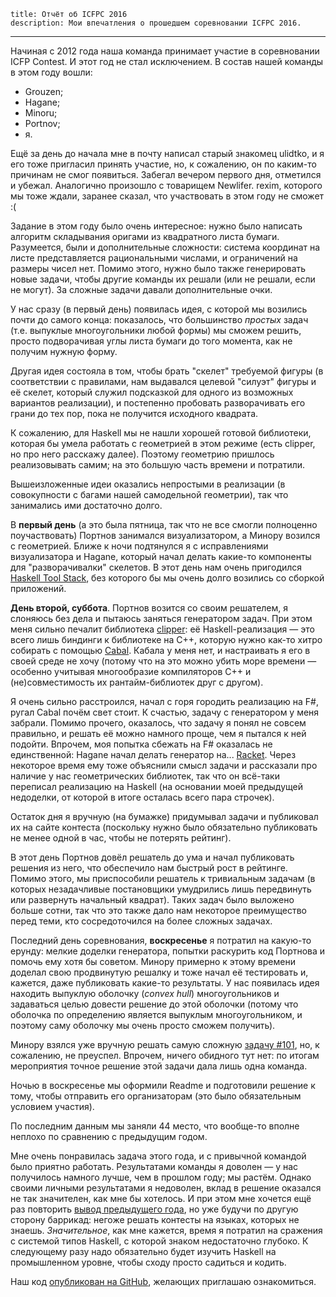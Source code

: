     title: Отчёт об ICFPC 2016
    description: Мои впечатления о прошедшем соревновании ICFPC 2016.
---

Начиная с 2012 года наша команда принимает участие в соревновании ICFP Contest.
И этот год не стал исключением. В состав нашей команды в этом году вошли:

- Grouzen;
- Hagane;
- Minoru;
- Portnov;
- я.

Ещё за день до начала мне в почту написал старый знакомец ulidtko, и я его тоже
пригласил принять участие, но, к сожалению, он по каким-то причинам не смог
появиться. Забегал вечером первого дня, отметился и убежал. Аналогично произошло
с товарищем Newlifer. rexim, которого мы тоже ждали, заранее сказал, что
участвовать в этом году не сможет :(

Задание в этом году было очень интересное: нужно было написать алгоритм
складывания оригами из квадратного листа бумаги. Разумеется, были и
дополнительные сложности: система координат на листе представляется
рациональными числами, и ограничений на размеры чисел нет. Помимо этого, нужно
было также генерировать новые задачи, чтобы другие команды их решали (или не
решали, если не могут). За сложные задачи давали дополнительные очки.

У нас сразу (в первый день) появилась идея, с которой мы возились почти до
самого конца: показалось, что большинство _простых_ задач (т.е. выпуклые
многоугольники любой формы) мы сможем решить, просто подворачивая углы листа
бумаги до того момента, как не получим нужную форму.

Другая идея состояла в том, чтобы брать "скелет" требуемой фигуры (в
соответствии с правилами, нам выдавался целевой "силуэт" фигуры и её скелет,
который служил подсказкой для одного из возможных вариантов реализации), и
постепенно пробовать разворачивать его грани до тех пор, пока не получится
исходного квадрата.

К сожалению, для Haskell мы не нашли хорошей готовой библиотеки, которая бы
умела работать с геометрией в этом режиме (есть clipper, но про него расскажу
далее). Поэтому геометрию пришлось реализовывать самим; на это большую часть
времени и потратили.

Вышеизложенные идеи оказались непростыми в реализации (в совокупности с багами
нашей самодельной геометрии), так что занимались ими достаточно долго.

В **первый день** (а это была пятница, так что не все смогли полноценно
поучаствовать) Портнов занимался визуализатором, а Минору возился с геометрией.
Ближе к ночи подтянулся я с исправлениями визуализатора и Hagane, который начал
делать какие-то компоненты для "разворачивалки" скелетов. В этот день нам очень
пригодился [Haskell Tool Stack][stack], без которого бы мы очень долго возились
со сборкой приложений.

**День второй, суббота**. Портнов возится со своим решателем, я слоняюсь без
дела и пытаюсь заняться генератором задач. При этом меня сильно печалит
библиотека [clipper][]: её Haskell-реализация — это всего лишь биндинги к
библиотеке на C++, которую нужно как-то хитро собирать с помощью [Cabal][cabal].
Кабала у меня нет, и настраивать я его в своей среде не хочу (потому что на это
можно убить море времени — особенно учитывая многообразие компиляторов C++ и
(не)совместимость их рантайм-библиотек друг с другом).

Я очень сильно расстроился, начал с горя городить реализацию на F#, ругал Cabal
почём свет стоит. К счастью, задачу с генератором у меня забрали. Помимо
прочего, оказалось, что задачу я понял не совсем правильно, и решать её можно
намного проще, чем я пытался к ней подойти. Впрочем, моя попытка сбежать на F#
оказалась не единственной: Hagane начал делать генератор на... [Racket][racket].
Через некоторое время ему тоже объяснили смысл задачи и рассказали про наличие у
нас геометрических библиотек, так что он всё-таки переписал реализацию на
Haskell (на основании моей предыдущей недоделки, от которой в итоге осталась
всего пара строчек).

Остаток дня я вручную (на бумажке) придумывал задачи и публиковал их на сайте
контеста (поскольку нужно было обязательно публиковать не менее одной в час,
чтобы не потерять рейтинг).

В этот день Портнов довёл решатель до ума и начал публиковать решения из него,
что обеспечило нам быстрый рост в рейтинге. Помимо этого, мы приспособили
решатель к тривиальным задачам (в которых незадачливые постановщики умудрились
лишь передвинуть или развернуть начальный квадрат). Таких задач было выложено
больше сотни, так что это также дало нам некоторое преимущество перед теми, кто
сосредоточился на более сложных задачах.

Последний день соревнования, **воскресенье** я потратил на какую-то ерунду:
мелкие доделки генератора, попытки раскурить код Портнова и помочь ему хотя бы
советом. Минору примерно к этому времени доделал свою продвинутую решалку и тоже
начал её тестировать и, кажется, даже публиковать какие-то результаты. У нас
появилась идея находить выпуклую оболочку (_convex hull_) многоугольников и
задаваться целью довести решение до этой оболочки (потому что оболочка по
определению является выпуклым многоугольником, и поэтому саму оболочку мы очень
просто сможем получить).

Минору взялся уже вручную решать самую сложную [задачу #101][task-101], но, к
сожалению, не преуспел. Впрочем, ничего обидного тут нет: по итогам мероприятия
точное решение этой задачи дала лишь одна команда.

Ночью в воскресенье мы оформили Readme и подготовили решение к тому, чтобы
отправить его организаторам (это было обязательным условием участия).

По последним данным мы заняли 44 место, что вообще-то вполне неплохо по
сравнению с предыдущим годом.

Мне очень понравилась задача этого года, и с привычной командой было приятно
работать. Результатами команды я доволен — у нас получилось намного лучше, чем в
прошлом году; мы растём. Однако своими личными результатами я недоволен, вклад в
решение оказался не так значителен, как мне бы хотелось. И при этом мне хочется
ещё раз повторить [вывод предыдущего года][report-2015], но уже будучи по другую
сторону баррикад: негоже решать контесты на языках, которых не знаешь.
_Значительное_, как мне кажется, время я потратил на сражения с системой типов
Haskell, с которой знаком недостаточно глубоко. К следующему разу надо
обязательно будет изучить Haskell на промышленном уровне, чтобы сходу просто
садиться и кодить.

Наш код [опубликован на GitHub][icfpc-2016], желающих приглашаю ознакомиться.

[cabal]: https://www.haskell.org/cabal/
[clipper]: https://hackage.haskell.org/package/clipper
[icfpc-2016]: https://github.com/codingteam/icfpc-2016
[racket]: https://racket-lang.org/
[report-2015]: posts/2015-08-14-icfpc-2015-report.html
[stack]: https://www.haskellstack.org/
[task-101]: https://github.com/codingteam/icfpc-2016/blob/master/svg/problem_101.svg
